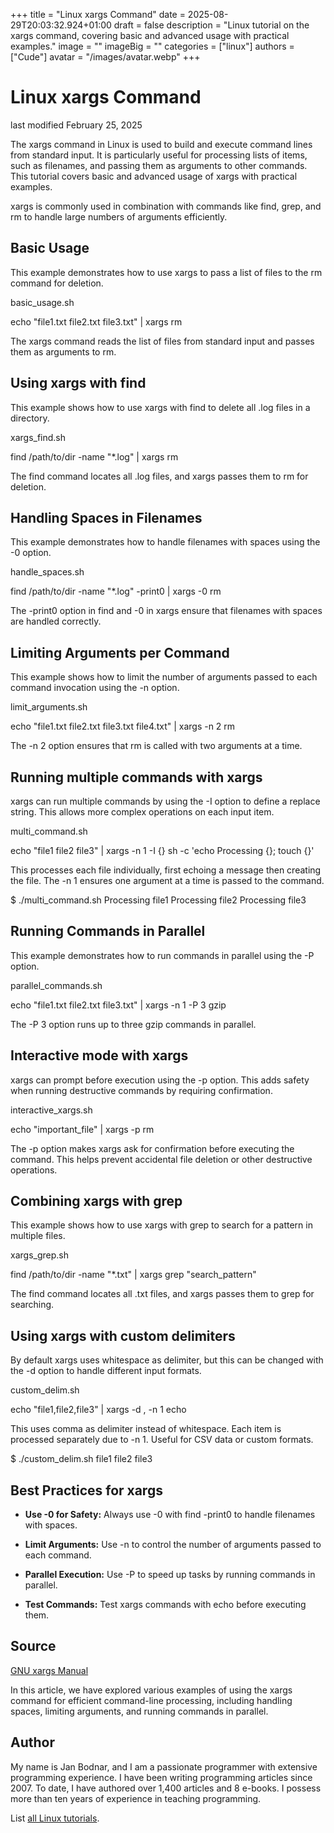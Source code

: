 +++
title = "Linux xargs Command"
date = 2025-08-29T20:03:32.924+01:00
draft = false
description = "Linux tutorial on the xargs command, covering basic and advanced usage with practical examples."
image = ""
imageBig = ""
categories = ["linux"]
authors = ["Cude"]
avatar = "/images/avatar.webp"
+++

# Linux xargs Command

last modified February 25, 2025

The xargs command in Linux is used to build and execute command
lines from standard input. It is particularly useful for processing lists of
items, such as filenames, and passing them as arguments to other commands.
This tutorial covers basic and advanced usage of xargs with
practical examples.

xargs is commonly used in combination with commands like
find, grep, and rm to handle large
numbers of arguments efficiently.

## Basic Usage

This example demonstrates how to use xargs to pass a list of files
to the rm command for deletion.

basic_usage.sh
  

echo "file1.txt file2.txt file3.txt" | xargs rm

The xargs command reads the list of files from standard input and
passes them as arguments to rm.

## Using xargs with find

This example shows how to use xargs with find to
delete all .log files in a directory.

xargs_find.sh
  

find /path/to/dir -name "*.log" | xargs rm

The find command locates all .log files, and
xargs passes them to rm for deletion.

## Handling Spaces in Filenames

This example demonstrates how to handle filenames with spaces using the
-0 option.

handle_spaces.sh
  

find /path/to/dir -name "*.log" -print0 | xargs -0 rm

The -print0 option in find and -0 in
xargs ensure that filenames with spaces are handled correctly.

## Limiting Arguments per Command

This example shows how to limit the number of arguments passed to each command
invocation using the -n option.

limit_arguments.sh
  

echo "file1.txt file2.txt file3.txt file4.txt" | xargs -n 2 rm

The -n 2 option ensures that rm is called with two
arguments at a time.

## Running multiple commands with xargs

xargs can run multiple commands by using the -I option to define a replace
string. This allows more complex operations on each input item.

multi_command.sh
  

echo "file1 file2 file3" | xargs -n 1 -I {} sh -c 'echo Processing {}; touch {}'

This processes each file individually, first echoing a message then creating
the file. The -n 1 ensures one argument at a time is passed to the command.

$ ./multi_command.sh
Processing file1
Processing file2
Processing file3

## Running Commands in Parallel

This example demonstrates how to run commands in parallel using the
-P option.

parallel_commands.sh
  

echo "file1.txt file2.txt file3.txt" | xargs -n 1 -P 3 gzip

The -P 3 option runs up to three gzip commands in
parallel.

## Interactive mode with xargs

xargs can prompt before execution using the -p option. This adds safety when
running destructive commands by requiring confirmation.

interactive_xargs.sh
  

echo "important_file" | xargs -p rm

The -p option makes xargs ask for confirmation before executing the command.
This helps prevent accidental file deletion or other destructive operations.

## Combining xargs with grep

This example shows how to use xargs with grep to
search for a pattern in multiple files.

xargs_grep.sh
  

find /path/to/dir -name "*.txt" | xargs grep "search_pattern"

The find command locates all .txt files, and
xargs passes them to grep for searching.

## Using xargs with custom delimiters

By default xargs uses whitespace as delimiter, but this can be changed with
the -d option to handle different input formats.

custom_delim.sh
  

echo "file1,file2,file3" | xargs -d , -n 1 echo

This uses comma as delimiter instead of whitespace. Each item is processed
separately due to -n 1. Useful for CSV data or custom formats.

$ ./custom_delim.sh
file1
file2
file3

## Best Practices for xargs

- **Use -0 for Safety:** Always use -0 with find -print0 to handle filenames with spaces.

- **Limit Arguments:** Use -n to control the number of arguments passed to each command.

- **Parallel Execution:** Use -P to speed up tasks by running commands in parallel.

- **Test Commands:** Test xargs commands with echo before executing them.

## Source

[GNU xargs Manual](https://www.gnu.org/software/findutils/manual/html_node/find_html/xargs-options.html)

In this article, we have explored various examples of using the xargs
command for efficient command-line processing, including handling spaces,
limiting arguments, and running commands in parallel.

## Author

My name is Jan Bodnar, and I am a passionate programmer with extensive
programming experience. I have been writing programming articles since 2007.
To date, I have authored over 1,400 articles and 8 e-books. I possess more
than ten years of experience in teaching programming.

List [all Linux tutorials](/all/#linux).